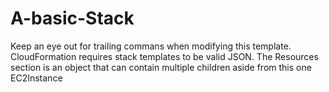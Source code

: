 # A-basic-Stack
Keep an eye out for trailing commans when modifying this template.
CloudFormation requires stack templates to be valid JSON.
The Resources section is an object that can contain multiple children aside from this one EC2Instance
